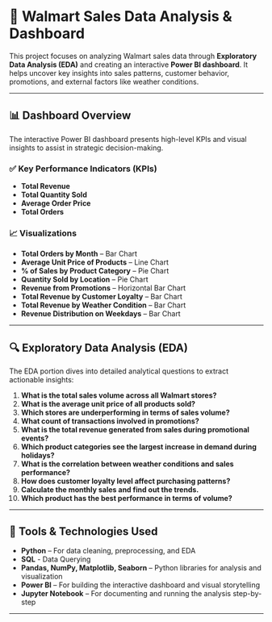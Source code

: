 # 🛒 Walmart Sales Data Analysis & Dashboard

This project focuses on analyzing Walmart sales data through **Exploratory Data Analysis (EDA)** and creating an interactive **Power BI dashboard**. It helps uncover key insights into sales patterns, customer behavior, promotions, and external factors like weather conditions.

---

## 📊 Dashboard Overview

The interactive Power BI dashboard presents high-level KPIs and visual insights to assist in strategic decision-making.

### ✅ Key Performance Indicators (KPIs)
- **Total Revenue**
- **Total Quantity Sold**
- **Average Order Price**
- **Total Orders**

### 📈 Visualizations
- **Total Orders by Month** – Bar Chart  
- **Average Unit Price of Products** – Line Chart  
- **% of Sales by Product Category** – Pie Chart  
- **Quantity Sold by Location** – Pie Chart  
- **Revenue from Promotions** – Horizontal Bar Chart  
- **Total Revenue by Customer Loyalty** – Bar Chart  
- **Total Revenue by Weather Condition** – Bar Chart  
- **Revenue Distribution on Weekdays** – Bar Chart

---

## 🔍 Exploratory Data Analysis (EDA)

The EDA portion dives into detailed analytical questions to extract actionable insights:

1. **What is the total sales volume across all Walmart stores?**
2. **What is the average unit price of all products sold?**
3. **Which stores are underperforming in terms of sales volume?**
4. **What count of transactions involved in promotions?**
5. **What is the total revenue generated from sales during promotional events?**
6. **Which product categories see the largest increase in demand during holidays?**
7. **What is the correlation between weather conditions and sales performance?**
8. **How does customer loyalty level affect purchasing patterns?**
9. **Calculate the monthly sales and find out the trends.**
10. **Which product has the best performance in terms of volume?**

---

## 🧰 Tools & Technologies Used

- **Python** – For data cleaning, preprocessing, and EDA
- **SQL** - Data Querying
- **Pandas, NumPy, Matplotlib, Seaborn** – Python libraries for analysis and visualization  
- **Power BI** – For building the interactive dashboard and visual storytelling  
- **Jupyter Notebook** – For documenting and running the analysis step-by-step

---

